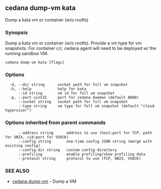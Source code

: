 ## cedana dump-vm kata

Dump a kata vm or container (w/o rootfs)

### Synopsis

Dump a kata vm or container (w/o rootfs). Provide a vm type for vm snapshots. For container c/r, cedana agent will need to be deployed w/ the running sandbox VM.

```
cedana dump-vm kata [flags]
```

### Options

```
  -d, --dir string      socket path for full vm snapshot
  -h, --help            help for kata
      --id string       vm id for full vm snapshot
  -p, --port uint32     port for cedana daemon (default 8080)
      --socket string   socket path for full vm snapshot
      --type string     vm type for full vm snapshot (default "cloud-hypervisor")
```

### Options inherited from parent commands

```
      --address string      address to use (host:port for TCP, path for UNIX, cid:port for VSOCK)
      --config string       one-time config JSON string (merge with existing config)
      --config-dir string   custom config directory
      --profiling           enable profiling/show profiling data
      --protocol string     protocol to use (TCP, UNIX, VSOCK)
```

### SEE ALSO

* [cedana dump-vm](cedana_dump-vm.md)	 - Dump a VM

